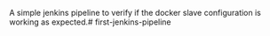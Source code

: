 A simple jenkins pipeline to verify if the docker slave configuration is working as expected.# first-jenkins-pipeline
